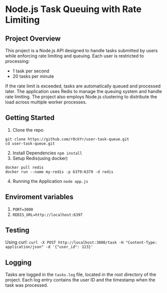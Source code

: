 # Node.js Task Queuing with Rate Limiting

## Project Overview

This project is a Node.js API designed to handle tasks submitted by users while enforcing rate limiting and queuing. Each user is restricted to processing:

   - 1 task per second
   - 20 tasks per minute

If the rate limit is exceeded, tasks are automatically queued and processed later. The application uses Redis to manage the queuing system and handle rate limiting. The project also employs Node.js clustering to distribute the load across multiple worker processes.

## Getting Started

1. Clone the repo
```
git clone https://github.com/r0ckYr/user-task-queue.git
cd user-task-queue.git
```
2. Install Dependencies
```npm install```
3. Setup Redis(using docker)
```
docker pull redis
docker run --name my-redis -p 6379:6379 -d redis
```
4. Running the Application
```node app.js```


## Enviroment variables
1. ```PORT=3000```
2. ```REDIS_URL=http://localhost:6397```


## Testing

Using curl:
```curl -X POST http://localhost:3000/task -H "Content-Type: application/json" -d '{"user_id": 123}'```

## Logging
Tasks are logged in the ```tasks.log``` file, located in the root directory of the project. Each log entry contains the user ID and the timestamp when the task was processed.
